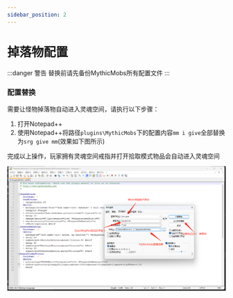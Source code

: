 ```yaml
---
sidebar_position: 2
---
```


# 掉落物配置

:::danger 警告
替换前请先备份MythicMobs所有配置文件
:::

### **配置替换**

需要让怪物掉落物自动进入灵魂空间，请执行以下步骤：

1. 打开Notepad++
2. 使用Notepad++将路径`plugins\MythicMobs`下的配置内容`mm i give`全部替换为`srg give mm`(效果如下图所示)

完成以上操作，玩家拥有灵魂空间戒指并打开拾取模式物品会自动进入灵魂空间

![](img/给予指令替换.png)
